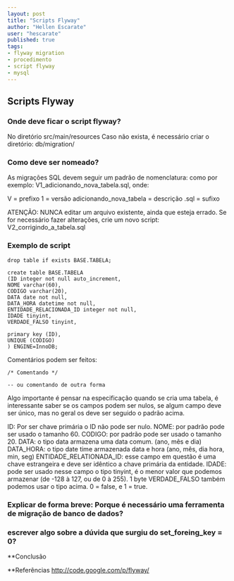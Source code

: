 ```yaml
---
layout: post
title: "Scripts Flyway"
author: "Hellen Escarate"
user: "hescarate"
published: true
tags:
- flyway migration 
- procedimento
- script flyway 
- mysql
---
```



## Scripts Flyway 

### Onde deve ficar o script flyway?

No diretório src/main/resources
Caso não exista, é necessário criar o diretório: db/migration/

### Como deve ser nomeado? 

As migrações SQL devem seguir um padrão de nomenclatura: 
como por exemplo: V1_adicionando_nova_tabela.sql, onde:

V = prefixo
1 = versão
adicionando_nova_tabela = descrição
.sql = sufixo

ATENÇÃO:
NUNCA editar um arquivo existente, ainda que esteja errado.
Se for necessário fazer alterações, crie um novo script:
V2_corrigindo_a_tabela.sql

### Exemplo de script
```
drop table if exists BASE.TABELA;

create table BASE.TABELA
(ID integer not null auto_increment,
NOME varchar(60),
CODIGO varchar(20),
DATA date not null,
DATA_HORA datetime not null,
ENTIDADE_RELACIONADA_ID integer not null,
IDADE tinyint,
VERDADE_FALSO tinyint,

primary key (ID),
UNIQUE (CODIGO)
) ENGINE=InnoDB;
```

Comentários podem ser feitos:  
```
/* Comentando */

-- ou comentando de outra forma

```

Algo importante é pensar na especificação quando se cria uma tabela, é interessante saber se os campos podem ser nulos, 
se algum campo deve ser único, mas no geral os deve ser seguido o padrão acima.

ID: Por ser chave primária o ID não pode ser nulo. 
NOME: por padrão pode ser usado o tamanho 60.
CODIGO: por padrão pode ser usado o tamanho 20.
DATA: o tipo data armazena uma data comum. (ano, mês e dia)
DATA_HORA: o tipo date time armazenada data e hora (ano, mês, dia hora, min, seg)
ENTIDADE_RELATIONADA_ID: esse campo em questão é uma chave estrangeira e deve ser idêntico a chave primária da entidade. 
IDADE: pode ser usado nesse campo o tipo tinyint, é o menor valor que podemos armazenar (de -128 à 127, ou de 0 à 255). 1 byte
VERDADE_FALSO também podemos usar o tipo acima. 0 = false, e 1 = true. 

### Explicar de forma breve: Porque é necessário uma ferramenta de migração de banco de dados? 
### escrever algo sobre a dúvida que surgiu do set_foreing_key = 0?

**Conclusão 

**Referências
http://code.google.com/p/flyway/







